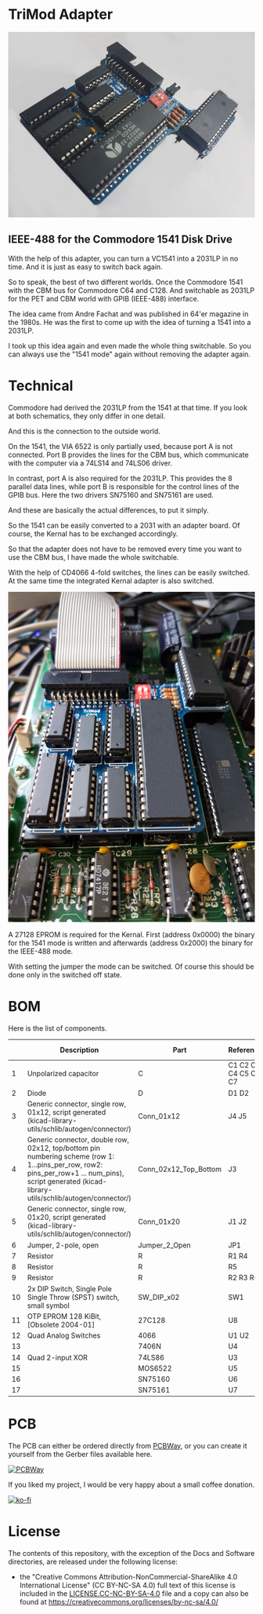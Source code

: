 # TriMod Adapter

![](https://github.com/DL2DW/TriMod_Adapter/blob/main/Images/TriMod_CBM_Adapter.jpg)



## IEEE-488 for the Commodore 1541 Disk Drive

With the help of this adapter, you can turn a VC1541 into a 2031LP in no time. And it is just as easy to switch back again.

So to speak, the best of two different worlds. Once the Commodore 1541 with the CBM bus for Commodore C64 and C128. And switchable as 2031LP for the PET and CBM world with GPIB (IEEE-488) interface.

The idea came from Andre Fachat and was published in 64'er magazine in the 1980s. He was the first to come up with the idea of turning a 1541 into a 2031LP.

I took up this idea again and even made the whole thing switchable. So you can always use the "1541 mode" again without removing the adapter again.



# Technical

Commodore had derived the 2031LP from the 1541 at that time. If you look at both schematics, they only differ in one detail.

And this is the connection to the outside world. 

On the 1541, the VIA 6522 is only partially used, because port A is not connected. Port B provides the lines for the CBM bus, which communicate with the computer via a 74LS14 and 74LS06 driver.

In contrast, port A is also required for the 2031LP. This provides the 8 parallel data lines, while port B is responsible for the control lines of the GPIB bus. Here the two drivers SN75160 and SN75161 are used.

And these are basically the actual differences, to put it simply.

So the 1541 can be easily converted to a 2031 with an adapter board. Of course, the Kernal has to be exchanged accordingly.

So that the adapter does not have to be removed every time you want to use the CBM bus, I have made the whole switchable.

With the help of CD4066 4-fold switches, the lines can be easily switched. At the same time the integrated Kernal adapter is also switched.



![](https://github.com/DL2DW/TriMod_Adapter/blob/main/Images/TriMod_CBM_Adapter_assembled.jpg)



A 27128 EPROM is required for the Kernal. First (address 0x0000) the binary for the 1541 mode is written and afterwards (address 0x2000) the binary for the IEEE-488 mode.

With setting the jumper the mode can be switched. Of course this should be done only in the switched off state.



# BOM

Here is the list of components. 

|      | Description                                                  | Part                  | References           | Value                       | Quantity Per PCB |
| ---- | ------------------------------------------------------------ | --------------------- | -------------------- | --------------------------- | ---------------- |
| 1    | Unpolarized capacitor                                        | C                     | C1 C2 C3 C4 C5 C6 C7 | 100nF                       | 7                |
| 2    | Diode                                                        | D                     | D1 D2                | 1N4148                      | 2                |
| 3    | Generic connector, single row, 01x12, script generated (kicad-library-utils/schlib/autogen/connector/) | Conn_01x12            | J4 J5                | Conn_01x12                  | 2                |
| 4    | Generic connector, double row, 02x12, top/bottom pin numbering scheme (row 1: 1...pins_per_row, row2: pins_per_row+1 ... num_pins), script generated (kicad-library-utils/schlib/autogen/connector/) | Conn_02x12_Top_Bottom | J3                   | IEEE-488 Connector          | 1                |
| 5    | Generic connector, single row, 01x20, script generated (kicad-library-utils/schlib/autogen/connector/) | Conn_01x20            | J1 J2                | PIN Header to PCB 6522 1-20 | 2                |
| 6    | Jumper, 2-pole, open                                         | Jumper_2_Open         | JP1                  | Jumper                      | 1                |
| 7    | Resistor                                                     | R                     | R1 R4                | 10k                         | 2                |
| 8    | Resistor                                                     | R                     | R5                   | 1k                          | 1                |
| 9    | Resistor                                                     | R                     | R2 R3 R6             | 3k3                         | 3                |
| 10   | 2x DIP Switch, Single Pole Single Throw (SPST) switch, small symbol | SW_DIP_x02            | SW1                  | IEEE-488 Device ID          | 1                |
| 11   | OTP EPROM 128 KiBit, [Obsolete 2004-01]                      | 27C128                | U8                   | 27C128                      | 1                |
| 12   | Quad Analog Switches                                         | 4066                  | U1 U2                | 4066                        | 2                |
| 13   |                                                              | 7406N                 | U4                   | 7406N                       | 1                |
| 14   | Quad 2-input XOR                                             | 74LS86                | U3                   | 74LS86                      | 1                |
| 15   |                                                              | MOS6522               | U5                   | MOS6522                     | 1                |
| 16   |                                                              | SN75160               | U6                   | SN75160                     | 1                |
| 17   |                                                              | SN75161               | U7                   | SN75161                     | 1                |

# PCB

The PCB can either be ordered directly from [PCBWay](https://www.pcbway.com/project/shareproject/TriMod_Adapter.html), or you can create it yourself from the Gerber files available here.

[![PCBWay](https://www.pcbway.com/project/img/images/frompcbway.png)](https://www.pcbway.com/project/shareproject/TriMod_Adapter.html)



If you liked my project, I would be very happy about a small coffee donation.

[![ko-fi](https://www.ko-fi.com/img/githubbutton_sm.svg)](https://ko-fi.com/R6R62T6RN)



# License

The contents of this repository, with the exception of the Docs and Software directories, are released under the following license:

- the "Creative Commons Attribution-NonCommercial-ShareAlike 4.0 International License" (CC BY-NC-SA 4.0) full text of this license is included in the [LICENSE.CC-NC-BY-SA-4.0](https://github.com/DL2DW/TriMod_Adapter/blob/main/LICENSE.CC-NC-BY-SA) file and a copy can also be found at https://creativecommons.org/licenses/by-nc-sa/4.0/

